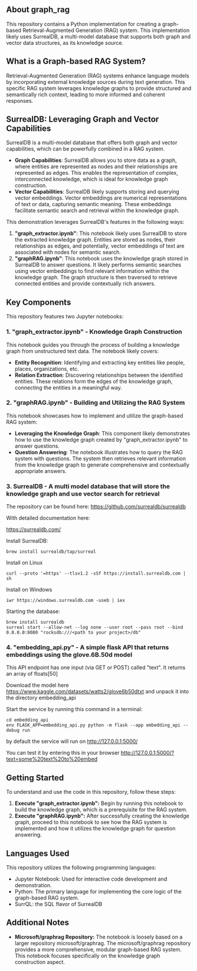 ## About graph\_rag

This repository contains a Python implementation for creating a graph-based Retrieval-Augmented Generation (RAG) system. This implementation likely uses SurrealDB, a multi-model database that supports both graph and vector data structures, as its knowledge source.

## What is a Graph-based RAG System?

Retrieval-Augmented Generation (RAG) systems enhance language models by incorporating external knowledge sources during text generation. This specific RAG system leverages knowledge graphs to provide structured and semantically rich context, leading to more informed and coherent responses.

## SurrealDB: Leveraging Graph and Vector Capabilities

SurrealDB is a multi-model database that offers both graph and vector capabilities, which can be powerfully combined in a RAG system. 

- **Graph Capabilities**: SurrealDB allows you to store data as a graph, where entities are represented as nodes and their relationships are represented as edges. This enables the representation of complex, interconnected knowledge, which is ideal for knowledge graph construction.
- **Vector Capabilities**:  SurrealDB likely supports storing and querying vector embeddings. Vector embeddings are numerical representations of text or data, capturing semantic meaning. These embeddings facilitate semantic search and retrieval within the knowledge graph.

This demonstration leverages SurrealDB's features in the following ways:

1. **"graph\_extractor.ipynb"**: This notebook likely uses SurrealDB to store the extracted knowledge graph. Entities are stored as nodes, their relationships as edges, and potentially, vector embeddings of text are associated with nodes for semantic search.
2. **"graphRAG.ipynb"**:  This notebook uses the knowledge graph stored in SurrealDB to answer questions.  It likely performs semantic searches using vector embeddings to find relevant information within the knowledge graph. The graph structure is then traversed to retrieve connected entities and provide contextually rich answers.

## Key Components

This repository features two Jupyter notebooks:

### 1. "graph\_extractor.ipynb" - Knowledge Graph Construction

This notebook guides you through the process of building a knowledge graph from unstructured text data. The notebook likely covers:

- **Entity Recognition**: Identifying and extracting key entities like people, places, organizations, etc. 
- **Relation Extraction**: Discovering relationships between the identified entities. These relations form the edges of the knowledge graph, connecting the entities in a meaningful way.

### 2. "graphRAG.ipynb" - Building and Utilizing the RAG System

This notebook showcases how to implement and utilize the graph-based RAG system:

- **Leveraging the Knowledge Graph**: This component likely demonstrates how to use the knowledge graph created by  "graph\_extractor.ipynb" to answer questions. 
- **Question Answering**: The notebook illustrates how to query the RAG system with questions. The system then retrieves relevant information from the knowledge graph to generate comprehensive and contextually appropriate answers.

### 3. SurrealDB - A multi model database that will store the knowledge graph and use vector search for retrieval

The repository can be found here:
https://github.com/surrealdb/surrealdb

With detailed documentation here:

https://surrealdb.com/

Install SurrealDB:
```console
brew install surrealdb/tap/surreal

```
 Install on Linux
```console
curl --proto '=https' --tlsv1.2 -sSf https://install.surrealdb.com | sh

```
Install on Windows

```console
iwr https://windows.surrealdb.com -useb | iex
```
Starting the database:
```console
brew install surrealdb
surreal start --allow-net --log none --user root --pass root --bind 0.0.0.0:8080 "rocksdb:///<path to your project>/db"       
```

### 4. "embedding_api.py" - A simple flask API that returns embeddings using the glove.6B.50d model

This API endpoint has one input (via GET or POST) called "text". It returns an array of floats[50]

Download the model here  https://www.kaggle.com/datasets/watts2/glove6b50dtxt and unpack it into the directory embedding_api

Start the service by running this command in a terminal:
```console
cd embedding_api
env FLASK_APP=embedding_api.py python -m flask --app embedding_api --debug run         
```

by default the service will run on http://127.0.0.1:5000/

You can test it by entering this in your browser http://127.0.0.1:5000/?text=some%20text%20to%20embed

## Getting Started

To understand and use the code in this repository, follow these steps:

1. **Execute "graph\_extractor.ipynb":** Begin by running this notebook to build the knowledge graph, which is a prerequisite for the RAG system.
2. **Execute "graphRAG.ipynb":**  After successfully creating the knowledge graph, proceed to this notebook to see how the RAG system is implemented and how it utilizes the knowledge graph for question answering.

## Languages Used 

This repository utilizes the following programming languages:

- Jupyter Notebook: Used for interactive code development and demonstration.
- Python: The primary language for implementing the core logic of the graph-based RAG system.
- SurrQL: the SQL flavor of SurrealDB

## Additional Notes

- **Microsoft/graphrag Repository:** The notebook is loosely based on a larger repository microsoft/graphrag. The microsoft/graphrag repository provides a more comprehensive, modular graph-based RAG system. This notebook focuses specifically on the knowledge graph construction aspect.
  
